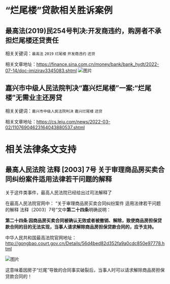 # “烂尾楼”贷款相关胜诉案例

## 最高法(2019)民254号判决:开发商违约，购房者不承担烂尾楼还贷责任

相关关键词：`最高法` `2019` `烂尾楼` `开发商违约` `还贷`

相关文章地址：https://finance.sina.com.cn/money/bank/bank_hydt/2022-07-14/doc-imizirav3345083.shtml
![图片](https://user-images.githubusercontent.com/108816528/179345678-73645aa0-cc3b-4606-be8b-25088d847966.png)

## 嘉兴市中级人民法院判决“嘉兴烂尾楼”一案:“烂尾楼”无需业主还房贷

相关关键词：`嘉兴市中级人民法院判决` `嘉兴烂尾楼` `还贷`

相关文章地址：https://cs.leju.com/news/2022-03-02/11076904623164043880537.shtml

# 相关法律条文支持

## 最高人民法院 法释 [2003] 7号 关于审理商品房买卖合同纠纷案件适用法律若干问题的解释

关于这件类事件，最高人民法院已经给出过司法解释了

在最高人民法院官网中： “关于审理商品房买卖合同纠纷案件 适用法律若干问题的解释 法释〔2003〕7号”文中**第二十四条**明确说明：

**第二十四条 因商品房买卖合同被确认无效或者被撤销、解除，致使商品房担保贷款合同的目的无法实现，当事人请求解除商品房担保贷款合同的，应予支持。**

中华人民共和国最高法院官网地址：http://gongbao.court.gov.cn/Details/56d4bed82d352fa9a0cdc850e97778.html

![图片](https://user-images.githubusercontent.com/108816528/179345927-8e887802-094a-4e59-9eb1-deb803fecdf7.png)

这意味着因房子“烂尾”导致的合同事实破裂后，当事人时可以请求解除商品房担保贷款合同的！
